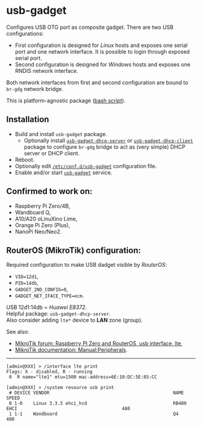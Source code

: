# usb-gadget

Configures USB OTG port as composite gadget.
There are two USB configurations:
- First configuration is designed for *Linux* hosts and exposes one serial port and one network interface.
  It is possible to login through exposed serial port.
- Second configuration is designed for *Windows* hosts and exposes one RNDIS network interface.

Both network interfaces from first and second configuration are bound to `br-gdg` network bridge.

This is platform-agnostic package ([bash script](usb-gadget.sh)).

## Installation

- Build and install `usb-gadget` package.
  - Optionally install [`usb-gadget-dhcp-server`](50-br-gdg-dhcp-server.network) or
    [`usb-gadget-dhcp-client`](50-br-gdg-dhcp-client.network) package to configure `br-gdg` bridge
    to act as (very simple) DHCP server or DHCP client.
- Reboot.
- Optionally edit [`/etc/conf.d/usb-gadget`](env) configuration file.
- Enable and/or start [`usb-gadget`](usb-gadget.service) service.

## Confirmed to work on:

- Raspberry Pi Zero/4B,
- Wandboard Q,
- A10/A20 oLinuXino Lime,
- Orange Pi Zero (Plus),
- NanoPi Neo/Neo2.

## RouterOS (MikroTik) configuration:

Required configuration to make USB dadget visible by *RouterOS*:

* `VID=12d1`,
* `PID=14db`,
* `GADGET_2ND_CONFIG=0`,
* `GADGET_NET_IFACE_TYPE=ecm`.

USB 12d1:14db = *Huawei E8372*.\
Helpful package: `usb-gadget-dhcp-server`.\
Also consider adding `lte*` device to **LAN** zone (group).

See also:

* [MikroTik forum: Raspberry PI Zero and RouterOS, usb interface, lte](https://forum.mikrotik.com/viewtopic.php?t=131188),
* [MikroTik documentation: Manual:Peripherals](https://wiki.mikrotik.com/wiki/Manual:Peripherals).

----

```
[admin@XXX] > /interface lte print
Flags: X - disabled, R - running
 0  R name="lte1" mtu=1500 mac-address=6E:10:DC:5E:85:CC

[admin@XXX] > /system resource usb print
 # DEVICE VENDOR                                              NAME                                             SPEED
 0 1-0    Linux 3.3.5 ehci_hcd                                RB400 EHCI                                       480
 1 1-1    Wandboard                                           Q4                                               480
```
